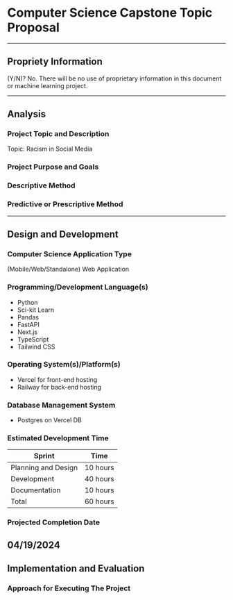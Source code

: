 # Computer Science Capstone Topic Proposal

---
## Propriety Information
(Y/N)?
No. There will be no use of proprietary information in this document or machine learning project.

---
## Analysis

### Project Topic and Description
Topic: Racism in Social Media



### Project Purpose and Goals

### Descriptive Method

### Predictive or Prescriptive Method

---
## Design and Development

### Computer Science Application Type
(Mobile/Web/Standalone)
Web Application

### Programming/Development Language(s)

- Python
- Sci-kit Learn
- Pandas
- FastAPI
- Next.js
- TypeScript
- Tailwind CSS

### Operating System(s)/Platform(s)

- Vercel for front-end hosting
- Railway for back-end hosting

### Database Management System

- Postgres on Vercel DB

### Estimated Development Time

| Sprint | Time |
| ------ | ----------- |
| Planning and Design | 10 hours|
| Development | 40 hours |
| Documentation | 10 hours |
| Total | 60 hours |

### Projected Completion Date
04/19/2024
---
## Implementation and Evaluation
### Approach for Executing The Project